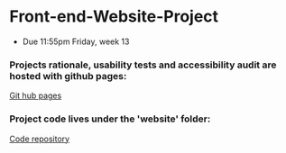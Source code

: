 # Front-end-Website-Project
- Due 11:55pm Friday, week 13

### Projects rationale, usability tests and accessibility audit are hosted with github pages: 
[Git hub pages](https://hluce1.github.io/Front-end-Website-Project/)

### Project code lives under the 'website' folder: 
[Code repository](https://github.com/hluce1/Front-end-Website-Project)

